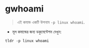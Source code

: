 # gwhoami

> এই কমান্ড একটি উপনাম `-p linux whoami`.

- মূল কমান্ডের জন্য ডকুমেন্টেশন দেখুন:

`tldr -p linux whoami`
